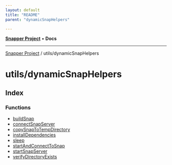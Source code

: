 ```yaml
---
layout: default
title: "README"
parent: "dynamicSnapHelpers"

---
```

[**Snapper Project**](../../README.md) • **Docs**

***

[Snapper Project](../../README.md) / utils/dynamicSnapHelpers

# utils/dynamicSnapHelpers

## Index

### Functions

- [buildSnap](functions/buildSnap.md)
- [connectSnapServer](functions/connectSnapServer.md)
- [copySnapToTempDirectory](functions/copySnapToTempDirectory.md)
- [installDependencies](functions/installDependencies.md)
- [sleep](functions/sleep.md)
- [startAndConnectToSnap](functions/startAndConnectToSnap.md)
- [startSnapServer](functions/startSnapServer.md)
- [verifyDirectoryExists](functions/verifyDirectoryExists.md)
